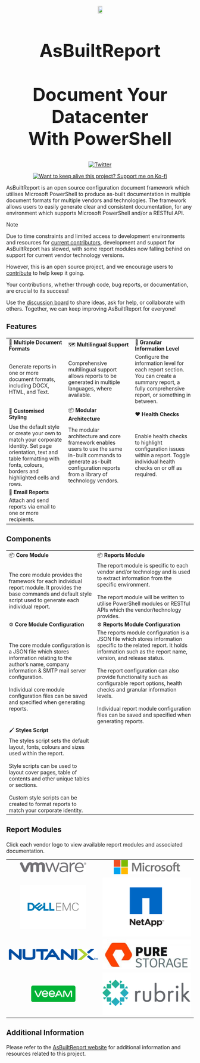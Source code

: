 <p align="center">
    <a href="https://www.asbuiltreport.com/" alt="AsBuiltReport"></a>
            <img src='https://github.com/AsBuiltReport.png' width="15%" height="15%" /></a>
</p>

<h1 style="font-size:5vw" align="center">
    AsBuiltReport
    <br><br>Document Your Datacenter
    <br>With PowerShell
</h1>

<p align="center">
    <a href="https://twitter.com/AsBuiltReport" target="_blank" rel="noopener noreferrer"><img src="https://img.shields.io/twitter/follow/AsBuiltReport.svg?style=social" alt="Twitter" /></a>
</p>

<p align="center">
    <a href='https://ko-fi.com/B0B7DDGZ7' target='_blank'><img height='36' style='border:0px;height:36px;' src='https://ko-fi.com/img/githubbutton_sm.svg' border='0' alt='Want to keep alive this project? Support me on Ko-fi' /></a>
</p>

AsBuiltReport is an open source configuration document framework which utilises Microsoft PowerShell to produce as-built documentation in multiple document formats for multiple vendors and technologies. The framework allows users to easily generate clear and consistent documentation, for any environment which supports Microsoft PowerShell and/or a RESTful API.

>[!NOTE]
>Due to time constraints and limited access to development environments and resources for [current contributors](https://www.asbuiltreport.com/about/contributors/), development and support for AsBuiltReport has slowed, with some report modules now falling behind on support for current vendor technology versions.
>
>However, this is an open source project, and we encourage users to [contribute](https://www.asbuiltreport.com/dev-guide/contributing/) to help keep it going.
>
>Your contributions, whether through code, bug reports, or documentation, are crucial to its success!
>
>Use the [discussion board](https://github.com/orgs/AsBuiltReport/discussions) to share ideas, ask for help, or collaborate with others. Together, we can keep improving AsBuiltReport for everyone!

<h3 style="font-size:2vw" align="left"><b>Features</b></h3>

||||
|-----------------------|-----------------------|-----------------------|
| :memo: **Multiple Document Formats** | :world_map: **Multilingual Support** | :microscope: **Granular Information Level** |
| Generate reports in one or more document formats, including DOCX, HTML, and Text. | Comprehensive multilingual support allows reports to be generated in multiple languages, where available. | Configure the information level for each report section. You can create a summary report, a fully comprehensive report, or something in between. |
| :art: **Customised Styling** | :package: **Modular Architecture** | :hearts: **Health Checks** | 
| Use the default style or create your own to match your corporate identity. Set page orientation, text and table formatting with fonts, colours, borders and highlighted cells and rows. | The modular architecture and core framework enables users to use the same in-built commands to generate as-built configuration reports from a library of technology vendors. | Enable health checks to highlight configuration issues within a report. Toggle individual health checks on or off as required. |
| :email: **Email Reports** | | |
| Attach and send reports via email to one or more recipients. | | |

<h3 style="font-size:2vw" align="left"><b>Components</b></h3>



|||
|-----------------------|-----------------------|
| 📦 **Core Module** | 📦 **Reports Module** |
| The core module provides the framework for each individual report module. It provides the base commands and default style script used to generate each individual report. | The report module is specific to each vendor and/or technology and is used to extract information from the specific environment.<br><br>The report module will be written to utilise PowerShell modules or RESTful APIs which the vendor/technology provides. |
| ⚙️ **Core Module Configuration** | ⚙️ **Reports Module Configuration** |
|The core module configuration is a JSON file which stores information relating to the author’s name, company information & SMTP mail server configuration.<br><br>Individual core module configuration files can be saved and specified when generating reports. | The reports module configuration is a JSON file which stores information specific to the related report. It holds information such as the report name, version, and release status.<br><br>The report configuration can also provide functionality such as configurable report options, health checks and granular information levels.<br><br>Individual report module configuration files can be saved and specified when generating reports. |
| 🖌️ **Styles Script** |
| The styles script sets the default layout, fonts, colours and sizes used within the report.<br><br>Style scripts can be used to layout cover pages, table of contents and other unique tables or sections.<br><br>Custom style scripts can be created to format reports to match your corporate identity. |

<h3 style="font-size:2vw" align="left"><b>Report Modules</b></h3>

Click each vendor logo to view available report modules and associated documentation.

<table width="100%">
    <tr>
        <td align="center" valign="middle" width="50%"><a href="https://github.com/orgs/AsBuiltReport/repositories?q=VMware&type=all&language=&sort="><img src="https://raw.githubusercontent.com/AsBuiltReport/.github/main/profile/images/VMware.png" width="75%" height="75%" /></a></td>
        <td align="center" valign="middle" width="50%"><a href="https://github.com/orgs/AsBuiltReport/repositories?q=Microsoft&type=all&language=&sort="><img src="https://raw.githubusercontent.com/AsBuiltReport/.github/main/profile/images/Microsoft.png" width="75%" height="75%" /></a></td>
    </tr>
    <tr>
        <td align="center" valign="middle" width="50%"><a href="https://github.com/orgs/AsBuiltReport/repositories?q=DellEMC&type=all&language=&sort="><img src="https://raw.githubusercontent.com/AsBuiltReport/.github/main/profile/images/Dell_EMC.png" width="75%" height="75%" /></a></td>
        <td align="center" valign="middle" width="50%"><a href="https://github.com/orgs/AsBuiltReport/repositories?q=NetApp&type=all&language=&sort="><img src="https://raw.githubusercontent.com/AsBuiltReport/.github/main/profile/images/NetApp.png" /></a></td>
    </tr>
    <tr>
        <td align="center" valign="middle" width="50%"><a href="https://github.com/orgs/AsBuiltReport/repositories?q=Nutanix&type=all&language=&sort="><img src="https://raw.githubusercontent.com/AsBuiltReport/.github/main/profile/images/Nutanix.png" /></a></td>
        <td align="center" valign="middle" width="50%"><a href="https://github.com/orgs/AsBuiltReport/repositories?q=PureStorage&type=all&language=&sort="><img src="https://raw.githubusercontent.com/AsBuiltReport/.github/main/profile/images/PureStorage.jpg" /></a></td>
    </tr>
    <tr>
        <td align="center" valign="middle" width="50%"><a href="https://github.com/orgs/AsBuiltReport/repositories?q=Veeam&type=all&language=&sort="><img src="https://raw.githubusercontent.com/AsBuiltReport/.github/main/profile/images/Veeam.png" width="50%" height="50%" /></a></td>
        <td align="center" valign="middle" width="50%"><a href="https://github.com/orgs/AsBuiltReport/repositories?q=Rubrik&type=all&language=&sort="><img src="https://raw.githubusercontent.com/AsBuiltReport/.github/main/profile/images/Rubrik.png" /></a></td>
    </tr>
</table>

<h3 style="font-size:2vw" align="left"><b>Additional Information</b></h3>

Please refer to the [AsBuiltReport website](https://www.asbuiltreport.com) for additional information and resources related to this project.
